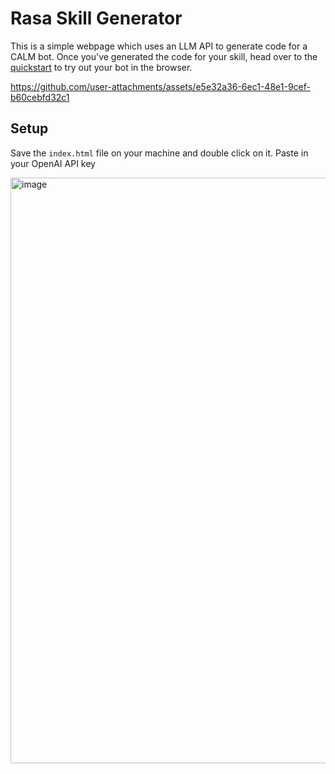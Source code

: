 # Rasa Skill Generator

This is a simple webpage which uses an LLM API to generate code for a CALM bot.
Once you've generated the code for your skill, head over to the [quickstart](https://rasa.com/docs/rasa-pro/installation/quickstart) to try out your bot in the browser.

https://github.com/user-attachments/assets/e5e32a36-6ec1-48e1-9cef-b60cebfd32c1


## Setup

Save the `index.html` file on your machine and double click on it. 
Paste in your OpenAI API key

<img width="937" alt="image" src="https://github.com/user-attachments/assets/05b9ee7c-b566-41c5-a2ce-3ddbf9a3ed45">




